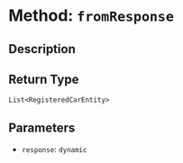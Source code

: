 # Method: `fromResponse`

## Description



## Return Type
`List<RegisteredCarEntity>`

## Parameters

- `response`: `dynamic`
